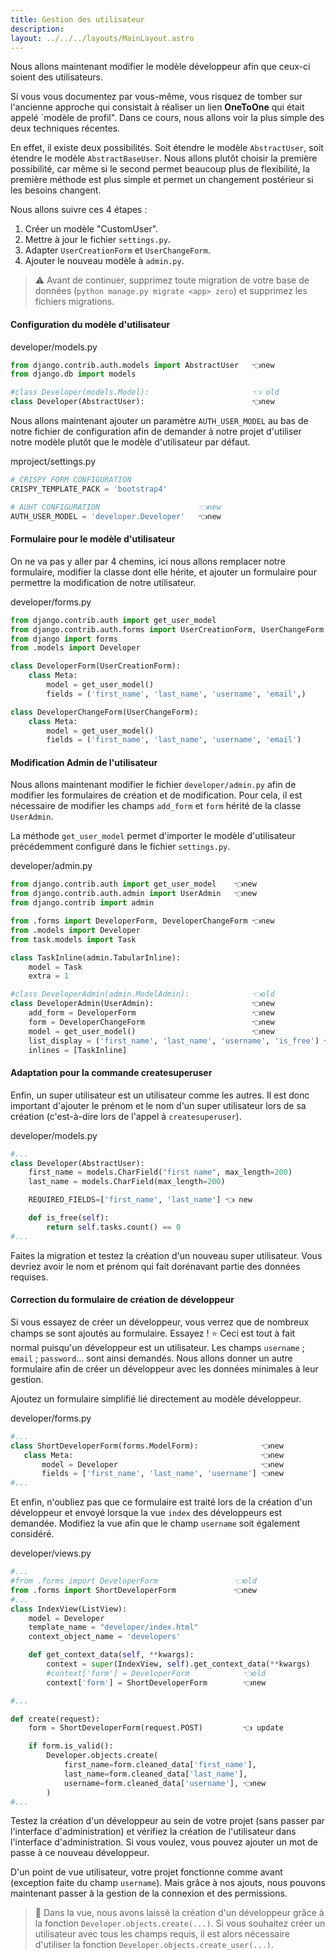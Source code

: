 ```yaml
---
title: Gestion des utilisateur
description: 
layout: ../../../layouts/MainLayout.astro
---
```


Nous allons maintenant modifier le modèle développeur afin que ceux-ci soient des utilisateurs.

Si vous vous documentez par vous-même, vous risquez de tomber sur l'ancienne approche qui consistait à réaliser un lien **OneToOne** qui était appelé `modèle de profil". Dans ce cours, nous allons voir la plus simple des deux techniques récentes.

En effet, il existe deux possibilités. Soit étendre le modèle `AbstractUser`, soit étendre le modèle `AbstractBaseUser`. Nous allons plutôt choisir la première possibilité, car même si le second permet beaucoup plus de flexibilité, la première méthode est plus simple et permet un changement postérieur si les besoins changent.

Nous allons suivre ces 4 étapes : 

1. Créer un modèle "CustomUser".
1. Mettre à jour le fichier `settings.py`.
1. Adapter `UserCreationForm` et `UserChangeForm`.
1. Ajouter le nouveau modèle à `admin.py`.

> ⚠️ Avant de continuer, supprimez toute migration de votre base de données (`python manage.py migrate <app> zero`) et supprimez les fichiers migrations.

#### Configuration du modèle d'utilisateur

<div class="path">developer/models.py</div>

``` python
from django.contrib.auth.models import AbstractUser   👈new
from django.db import models

#class Developer(models.Model):                       👈 old
class Developer(AbstractUser):                        👈new
```

Nous allons maintenant ajouter un paramètre `AUTH_USER_MODEL` au bas de notre fichier de configuration afin de demander à notre projet d'utiliser notre modèle plutôt que le modèle d'utilisateur par défaut.

<div class="path">mproject/settings.py</div>

``` python
# CRISPY FORM CONFIGURATION
CRISPY_TEMPLATE_PACK = 'bootstrap4'

# AUHT CONFIGURATION                      👈new
AUTH_USER_MODEL = 'developer.Developer'   👈new
```

#### Formulaire pour le modèle d'utilisateur

On ne va pas y aller par 4 chemins, ici nous allons remplacer notre formulaire, modifier la classe dont elle hérite, et ajouter un formulaire pour
permettre la modification de notre utilisateur.

<div class="path">developer/forms.py</div>

``` python
from django.contrib.auth import get_user_model
from django.contrib.auth.forms import UserCreationForm, UserChangeForm
from django import forms
from .models import Developer

class DeveloperForm(UserCreationForm):
    class Meta:
        model = get_user_model()
        fields = ('first_name', 'last_name', 'username', 'email',)

class DeveloperChangeForm(UserChangeForm):
    class Meta:
        model = get_user_model()
        fields = ('first_name', 'last_name', 'username', 'email')

```

#### Modification Admin de l'utilisateur

Nous allons maintenant modifier le fichier `developer/admin.py` afin de modifier les formulaires de création et de modification.
Pour cela, il est nécessaire de modifier les champs `add_form` et `form` hérité de la classe `UserAdmin`.

La méthode `get_user_model` permet d'importer le modèle d'utilisateur précédemment configuré dans le fichier `settings.py`.

<div class="path">developer/admin.py</div>

``` python
from django.contrib.auth import get_user_model    👈new 
from django.contrib.auth.admin import UserAdmin   👈new
from django.contrib import admin

from .forms import DeveloperForm, DeveloperChangeForm 👈new
from .models import Developer
from task.models import Task

class TaskInline(admin.TabularInline):
    model = Task
    extra = 1

#class DeveloperAdmin(admin.ModelAdmin):              👈old
class DeveloperAdmin(UserAdmin):                      👈new
    add_form = DeveloperForm                          👈new
    form = DeveloperChangeForm                        👈new
    model = get_user_model()                          👈new
    list_display = ('first_name', 'last_name', 'username', 'is_free') 👈Ajoutez 'username'
    inlines = [TaskInline]
```

#### Adaptation pour la commande createsuperuser

Enfin, un super utilisateur est un utilisateur comme les autres. Il est donc important d'ajouter le prénom et le nom d'un super utilisateur lors de sa création (c'est-à-dire lors de l'appel à `createsuperuser`).

<div class="path">developer/models.py</div>

``` python
#...
class Developer(AbstractUser):
    first_name = models.CharField("first name", max_length=200)
    last_name = models.CharField(max_length=200)

    REQUIRED_FIELDS=['first_name', 'last_name'] 👈 new

    def is_free(self):
        return self.tasks.count() == 0
#...
```

Faites la migration et testez la création d'un nouveau super utilisateur. Vous devriez avoir le nom et prénom qui fait dorénavant partie des données requises.

#### Correction du formulaire de création de développeur

Si vous essayez de créer un développeur, vous verrez que de nombreux champs se sont ajoutés au formulaire. Essayez ! ⭐️ Ceci est tout à fait normal puisqu'un développeur est un utilisateur. Les champs `username` ; `email` ; `password`... sont ainsi demandés. Nous allons donner un autre formulaire afin de créer un développeur avec les données minimales à leur gestion.

Ajoutez un formulaire simplifié lié directement au modèle développeur.

<div class="path">developer/forms.py</div>

``` python
#...
class ShortDeveloperForm(forms.ModelForm):              👈new
   class Meta:                                          👈new
       model = Developer                                👈new
       fields = ['first_name', 'last_name', 'username'] 👈new
#...
```

Et enfin, n'oubliez pas que ce formulaire est traité lors de la création d'un développeur et envoyé lorsque la vue `index` des développeurs est demandée. Modifiez la vue afin que le champ `username` soit également considéré.

<div class="path">developer/views.py</div>

``` python
#...
#from .forms import DeveloperForm                 👈old
from .forms import ShortDeveloperForm             👈new
#...
class IndexView(ListView):
    model = Developer
    template_name = "developer/index.html"
    context_object_name = 'developers'

    def get_context_data(self, **kwargs):
        context = super(IndexView, self).get_context_data(**kwargs)
        #context['form'] = DeveloperForm            👈old
        context['form'] = ShortDeveloperForm        👈new

#...

def create(request):
    form = ShortDeveloperForm(request.POST)         👈 update

    if form.is_valid():
        Developer.objects.create(
            first_name=form.cleaned_data['first_name'],
            last_name=form.cleaned_data['last_name'],
            username=form.cleaned_data['username'], 👈new
        )
#...
```

Testez la création d'un développeur au sein de votre projet (sans passer par l'interface d'administration) et vérifiez la création de l'utilisateur dans l'interface d'administration. Si vous voulez, vous pouvez ajouter un mot de passe à ce nouveau développeur.

D'un point de vue utilisateur, votre projet fonctionne comme avant (exception faite du champ `username`). Mais grâce à nos ajouts, nous pouvons maintenant passer à la gestion de la connexion et des permissions.

> 📃
> Dans la vue, nous avons laissé la création d'un développeur grâce à la fonction
> `Developer.objects.create(...)`. Si vous souhaitez créer un utilisateur avec tous les champs requis, il est alors nécessaire d'utiliser la fonction `Developer.objects.create_user(...)`.
